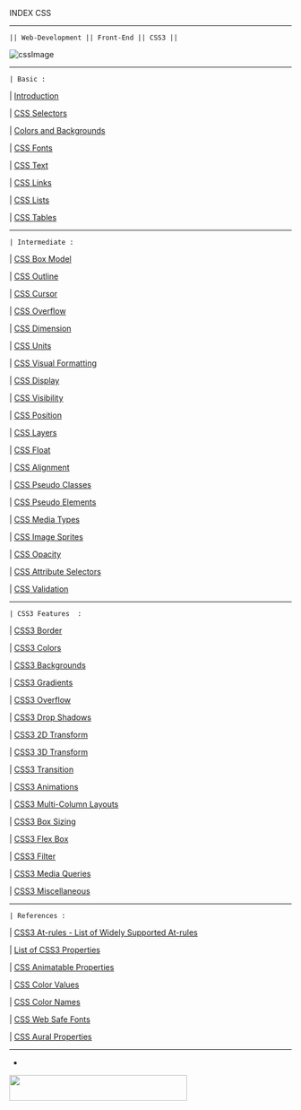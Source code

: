 INDEX CSS

* * *
```
|| Web-Development || Front-End || CSS3 || 
```
![cssImage](../../_resources/4552aa933ef94c28a0e240ae7412f29a.png)

* * *

```
| Basic : 
```
| [Introduction](:/5986fa73d2c24ca9a2fb3613c09d7355)

| [CSS Selectors](:/0e4b3da47ba0456a835b4d5b00515536)

| [Colors and Backgrounds](:/cb497e4bcf334e3cb9ea52a84665bbd3)

| [CSS Fonts](:/2ddc377d5f1145718711a63ae2eb0e31)

| [CSS Text](:/7a7178e171f04685a37b48961fb3803b)

| [CSS Links](:/9645748c9f6a4837972fc19e1c5b4211)

| [CSS Lists](:/7225d43d646c4df7b3cad04d18f75db3)

| [CSS Tables](:/87d62bbccf7544b18b0c403bd94adf45)

* * *

```
| Intermediate : 
```
| [CSS Box Model ](:/210235121ead4029a1d3d5ec70a406c9)

| [CSS Outline](:/3a7be08df9934b77bc2bf08976e8f07b)

| [CSS Cursor](:/d1b6c72ba04d4bb191cd60b80791242b)

| [CSS Overflow](:/33d0de5e154c4e959071904b0ba94b53)

| [CSS Dimension](:/c2a7b88c49a843b786eb65a6c5684a13)

| [CSS Units](:/10babf29840a4a60899a318f6842e45c)

| [CSS Visual Formatting](:/df39c1315d7a4cdc8d3c165a0a0df2df)

| [CSS Display](:/4237d43ab310422aaf8293fcffd126e8)

| [CSS Visibility](:/3564df095db04430a64f557f7d67103d) 

| [CSS Position](:/cb503aa58ead4754a5b95d4e237232b1)

| [CSS Layers](:/de48e32ef4a64a0a8d636186c99fee6e)

| [CSS Float](:/b0f2bdb11825458991516f6baa1e48d0)

| [CSS Alignment](:/26ffcf2b9f404ac5937652ffca82ae4c)

| [CSS Pseudo Classes ](:/5c4b63005f5f4e47ae7fccaf07d46d15)

| [CSS Pseudo Elements ](:/414f5b0ee1fe47d5b4c4b9a89cd86f2c)

| [CSS Media Types](:/588bccb2308e460a87a99a537b2eac49)

| [CSS Image Sprites](:/c621184fdae24646ba4ab3c81f229431)

| [CSS Opacity](:/9deebfcbfb5e46dbae613700e7b3e252)

| [CSS Attribute Selectors](:/8e7a5cd5f96c4da08a4c7ac116805c4c)

| [CSS Validation](:/00487ec58c554d658349b6b598664ccc)

* * *

```
| CSS3 Features  : 
```
| [CSS3 Border](:/8de93796d21c432a8f70b69c98d3cac9)

| [CSS3 Colors](:/fdf31350f23b49ac92a65832563cb704)

| [CSS3 Backgrounds](:/e2ca7d20ba2e4ba4a7b00e8615a58036)

| [ CSS3 Gradients](:/13b30153e534441584f633214ee35a1c)

| [CSS3 Overflow](:/75aea2b34c2c44e3a82ac72b2224922e)

| [CSS3 Drop Shadows](:/4fa970f622cd49e59668d84099ed0eb8)

| [CSS3 2D Transform](:/b3717a8517bf4d8b84e80f3a6c49409f)

| [CSS3 3D Transform](:/5d083cf9df844e498a5d74047bfdceb7)

| [CSS3 Transition](:/89ef3ab20305411491f3965f4fd28c58)

| [CSS3 Animations](:/86f276c82baa41fab1ecd81a1e7c73b2)

| [CSS3 Multi-Column Layouts](:/77a05dee52c44386beedf97ee9e3d9d0)

| [CSS3 Box Sizing](:/ea71b10cbaf943249631e549445cdc23)

| [CSS3 Flex Box](:/05bc33c46855474aa1f68bbdb9ab272e)

| [CSS3 Filter](:/8ec852d9cd9c4ad6b07e55241c9bf019)

| [CSS3 Media Queries](:/fe6637a0dfeb483697bcbd9b1515d37c)

| [CSS3 Miscellaneous](:/dee3172129934b6186810fc34425ace8)

* * *
```
| References :
```
| [CSS3 At-rules - List of Widely Supported At-rules](:/c4ad5ccb23c94127a0cb4056384e0268)

| [List of CSS3 Properties](:/59146a09fc954304a59056bebb8aefb3)

| [CSS Animatable Properties](:/0ab4ddb25cf14fdbafde7abfc99e5df5)

| [CSS Color Values](:/b05af35f78e64ed28652c8929c9a5aa6)

| [CSS Color Names ](:/e0260e7dfee447fdb823a7bc25e1ba0a)

| [CSS Web Safe Fonts](:/8be195b6d5d5449fb27fccf6f423af90)

| [CSS Aural Properties](:/71ec83730ff64062a65940cdf1b5d6a4)

* * *
* 
<img width="317" height="46" src="../../_resources/b6bb1646890744b9b2ad5f966b761e22.svg"/>